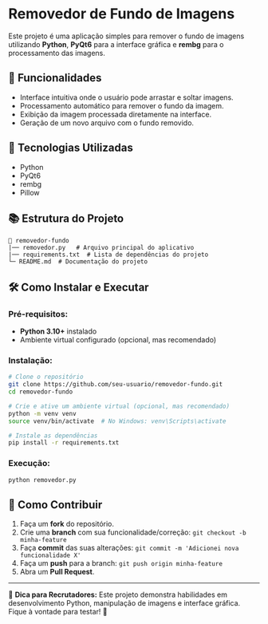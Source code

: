 # Removedor de Fundo de Imagens

Este projeto é uma aplicação simples para remover o fundo de imagens utilizando **Python**, **PyQt6** para a interface gráfica e **rembg** para o processamento das imagens.

## 📌 Funcionalidades

- Interface intuitiva onde o usuário pode arrastar e soltar imagens.
- Processamento automático para remover o fundo da imagem.
- Exibição da imagem processada diretamente na interface.
- Geração de um novo arquivo com o fundo removido.

## 🚀 Tecnologias Utilizadas

- Python
- PyQt6
- rembg
- Pillow

## 📚 Estrutura do Projeto

```
💽 removedor-fundo
|── removedor.py   # Arquivo principal do aplicativo
|── requirements.txt  # Lista de dependências do projeto
└─ README.md  # Documentação do projeto
```

## 🛠️ Como Instalar e Executar

### Pré-requisitos:

- **Python 3.10+** instalado
- Ambiente virtual configurado (opcional, mas recomendado)

### Instalação:

```bash
# Clone o repositório
git clone https://github.com/seu-usuario/removedor-fundo.git
cd removedor-fundo

# Crie e ative um ambiente virtual (opcional, mas recomendado)
python -m venv venv
source venv/bin/activate  # No Windows: venv\Scripts\activate

# Instale as dependências
pip install -r requirements.txt
```

### Execução:

```bash
python removedor.py
```

## 🏰️ Como Contribuir

1. Faça um **fork** do repositório.
2. Crie uma **branch** com sua funcionalidade/correção: `git checkout -b minha-feature`
3. Faça **commit** das suas alterações: `git commit -m 'Adicionei nova funcionalidade X'`
4. Faça um **push** para a branch: `git push origin minha-feature`
5. Abra um **Pull Request**.

---

📌 **Dica para Recrutadores:** Este projeto demonstra habilidades em desenvolvimento Python, manipulação de imagens e interface gráfica. Fique à vontade para testar! 🚀

